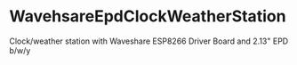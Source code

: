 # WavehsareEpdClockWeatherStation
Clock/weather station with Waveshare ESP8266 Driver Board and 2.13" EPD b/w/y
